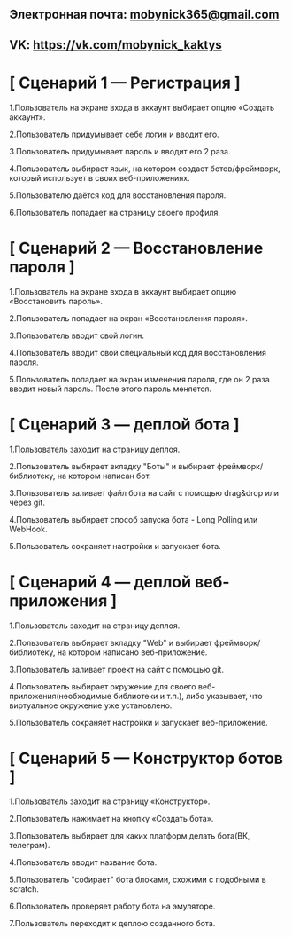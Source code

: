 ## Электронная почта: mobynick365@gmail.com
## VK: https://vk.com/mobynick_kaktys
# [ Сценарий 1 — Регистрация ]
1.Пользователь на экране входа в аккаунт выбирает опцию «Создать аккаунт».

2.Пользователь придумывает себе логин и вводит его.

3.Пользователь придумывает пароль и вводит его 2 раза.

4.Пользователь выбирает язык, на котором создает ботов/фреймворк, который использует в своих веб-приложениях.

5.Пользователю даётся код для восстановления пароля.

6.Пользователь попадает на страницу своего профиля.


# [ Сценарий 2 — Восстановление пароля ]
1.Пользователь на экране входа в аккаунт выбирает опцию «Восстановить пароль».

2.Пользователь попадает на экран «Восстановления пароля».

3.Пользователь вводит свой логин.

4.Пользователь вводит свой специальный код для восстановления пароля.

5.Пользователь попадает на экран изменения пароля, где он 2 раза вводит новый пароль. После этого пароль меняется.


# [ Сценарий 3 — деплой бота ]
1.Пользователь заходит на страницу деплоя.

2.Пользователь выбирает вкладку "Боты" и выбирает фреймворк/библиотеку, на котором написан бот.

3.Пользователь заливает файл бота на сайт с помощью drag&drop или через git.

4.Пользователь выбирает способ запуска бота - Long Polling или WebHook.

5.Пользователь сохраняет настройки и запускает бота.


# [ Сценарий 4 — деплой веб-приложения ]
1.Пользователь заходит на страницу деплоя.

2.Пользователь выбирает вкладку "Web" и выбирает фреймворк/библиотеку, на котором написано веб-приложение.

3.Пользователь заливает проект на сайт с помощью git.

4.Пользователь выбирает окружение для своего веб-приложения(необходимые библиотеки и т.п.), либо указывает, что виртуальное окружение уже установлено.

5.Пользователь сохраняет настройки и запускает веб-приложение.


# [ Сценарий 5 — Конструктор ботов ]
1.Пользователь заходит на страницу «Конструктор».

2.Пользователь нажимает на кнопку «Создать бота».

3.Пользователь выбирает для каких платформ делать бота(ВК, телеграм).

4.Пользователь вводит название бота.

5.Пользователь "собирает" бота блоками, схожими с подобными в scratch.

6.Пользователь проверяет работу бота на эмуляторе.

7.Пользователь переходит к деплою созданного бота.
